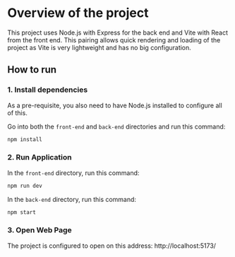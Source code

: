 # Overview of the project

This project uses Node.js with Express for the back end and Vite with React from the front end. This pairing allows
quick rendering and loading of the project as Vite is very lightweight and has no big configuration. 

## How to run

### 1. Install dependencies

As a pre-requisite, you also need to have Node.js installed to configure all of this.

Go into both the `front-end` and `back-end` directories and run this command:

```bash
npm install
```

### 2. Run Application

In the `front-end` directory, run this command:

```bash
npm run dev
```

In the `back-end` directory, run this command:

```bash
npm start
```

### 3. Open Web Page

The project is configured to open on this address: http://localhost:5173/